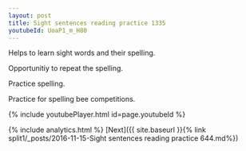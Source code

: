 ```yaml
---
layout: post
title: Sight sentences reading practice 1335
youtubeId: UoaP1_m_H80
---
```

 
 
Helps to learn sight words and their spelling.

Opportunitiy to repeat the spelling. 

Practice spelling. 
 
Practice for spelling bee competitions. 
 
{% include youtubePlayer.html id=page.youtubeId %}
 
 
{% include analytics.html %} 
[Next]({{ site.baseurl }}{% link  split1/_posts/2016-11-15-Sight sentences reading practice 644.md%})
 
